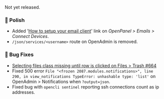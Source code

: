 Not yet released.

### 💅 Polish
- Added '[How to setup your email client](/docs/articles/email/how-to-setup-your-email-client)' link on *OpenPanel > Emails > Connect Devices*.
- `/json/services/<username>` route on OpenAdmin is removed.

### 🐛 Bug Fixes
- [Selecting files class missing until row is clicked on Files > Trash #664](https://github.com/stefanpejcic/OpenPanel/issues/664)
- Fixed 500 error `File "<frozen 2087.modules.notifications>", line 290, in view_notifications TypeError: unhashable type: 'list'` on OpenAdmin > Notifications when `?output=json`.
- Fixed bug with `opencli sentinel` reporting ssh connections count as ip addresses.
